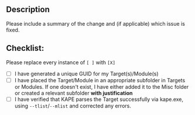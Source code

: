 ## Description

Please include a summary of the change and (if applicable) which issue is fixed.

## Checklist:
Please replace every instance of `[ ]` with `[X]`

- [ ] I have generated a unique GUID for my Target(s)/Module(s)
- [ ] I have placed the Target/Module in an appropriate subfolder in Targets or Modules. If one doesn't exist, I have either added it to the Misc folder or created a relevant subfolder **with justification**
- [ ] I have verified that KAPE parses the Target successfully via kape.exe, using `--tlist`/`--mlist` and corrected any errors. 
